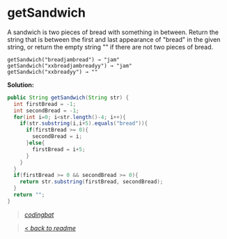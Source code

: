 # getSandwich

A sandwich is two pieces of bread with something in between. Return the string that is between the first and last appearance of "bread" in the given string, or return the empty string "" if there are not two pieces of bread.

```
getSandwich("breadjambread") → "jam"
getSandwich("xxbreadjambreadyy") → "jam"
getSandwich("xxbreadyy") → ""
```

**Solution:**

```java
public String getSandwich(String str) {
  int firstBread = -1;
  int secondBread = -1;
  for(int i=0; i<str.length()-4; i++){
    if(str.substring(i,i+5).equals("bread")){
      if(firstBread >= 0){
        secondBread = i;
      }else{
        firstBread = i+5;
      }
    }
  }
  if(firstBread >= 0 && secondBread >= 0){
    return str.substring(firstBread, secondBread);
  }
  return "";
}
```

> _[codingbat](https://codingbat.com/prob/p129952)_

> [< _back to readme_](FINDREPLACEREADME)